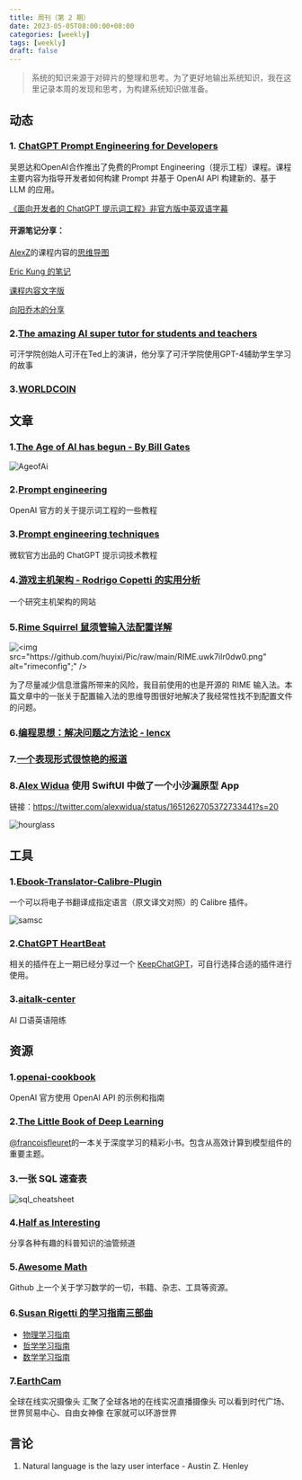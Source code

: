 ```yaml
---
title: 周刊（第 2 期）
date: 2023-05-05T08:00:00+08:00
categories: [weekly]
tags: [weekly]
draft: false
---
```

> 系统的知识来源于对碎片的整理和思考。为了更好地输出系统知识，我在这里记录本周的发现和思考，为构建系统知识做准备。
## 动态

### 1. [ChatGPT Prompt Engineering for Developers](https://www.deeplearning.ai/short-courses/chatgpt-prompt-engineering-for-developers/)

吴恩达和OpenAI合作推出了免费的Prompt Engineering（提示工程）课程。课程主要内容为指导开发者如何构建 Prompt 并基于 OpenAI API 构建新的、基于 LLM 的应用。

[《面向开发者的 ChatGPT 提示词工程》非官方版中英双语字幕](https://github.com/GitHubDaily/ChatGPT-Prompt-Engineering-for-Developers-in-Chinese)

#### 开源笔记分享：

[AlexZ](https://twitter.com/blackanger)的课程内容的[思维导图](https://twitter.com/blackanger/status/1651825435049865216?s=20)

[Eric Kung 的笔记](https://volnet.hashnode.dev/gpt-prompt-dev-deeplearningai)

[课程内容文字版](https://github.com/datawhalechina/prompt-engineering-for-developers/tree/main)

[向阳乔木的分享](https://twitter.com/vista8/status/1654508335436292096?s=20)

### 2.[The amazing AI super tutor for students and teachers](https://www.ted.com/talks/sal_khan_the_amazing_ai_super_tutor_for_students_and_teachers/c)

可汗学院创始人可汗在Ted上的演讲，他分享了可汗学院使用GPT-4辅助学生学习的故事

### 3.[WORLDCOIN](https://worldcoin.org/)

## 文章

### 1.[The Age of AI has begun - By Bill Gates](https://www.gatesnotes.com/The-Age-of-AI-Has-Begun)

![AgeofAi](https://github.com/huyixi/Pic/raw/main/AI_article-hero.5esivqienlo0.jpg)

### 2.[Prompt engineering](https://help.openai.com/en/collections/3675942-prompt-engineering)

OpenAI 官方的关于提示词工程的一些教程

### 3.[Prompt engineering techniques](https://learn.microsoft.com/en-us/azure/cognitive-services/openai/concepts/advanced-prompt-engineering?pivots=programming-language-chat-completions)

微软官方出品的 ChatGPT 提示词技术教程

### 4.[游戏主机架构 - Rodrigo Copetti 的实用分析](https://www.copetti.org/zh-hans/writings/consoles/)

一个研究主机架构的网站

### 5.[Rime Squirrel 鼠须管输入法配置详解](https://ssnhd.com/2022/01/06/rime/)

![<img src="https://github.com/huyixi/Pic/raw/main/RIME.uwk7ilr0dw0.png" alt="rimeconfig";" />](https://github.com/huyixi/Pic/raw/main/RIME.uwk7ilr0dw0.png)

为了尽量减少信息泄露所带来的风险，我目前使用的也是开源的 RIME 输入法。本篇文章中的一张关于配置输入法的思维导图很好地解决了我经常性找不到配置文件的问题。

### 6.[编程思想：解决问题之方法论 - lencx](https://mp.weixin.qq.com/s/hU8N3Pkj0_ypGDre-RX5EA)

### 7.[一个表现形式很惊艳的报道](https://www.twreporter.org/a/china-dredging-business-supply-chain)

### 8.[Alex Widua](https://twitter.com/alexwidua) 使用 SwiftUI 中做了一个小沙漏原型 App

链接：https://twitter.com/alexwidua/status/1651262705372733441?s=20

![hourglass](https://github.com/huyixi/Pic/raw/main/hourglass.4zqrx3ewk7k0.png)

## 工具

### 1.[Ebook-Translator-Calibre-Plugin](https://github.com/bookfere/Ebook-Translator-Calibre-Plugin/tree/master)

一个可以将电子书翻译成指定语言（原文译文对照）的 Calibre 插件。

![samsc](https://github.com/huyixi/Pic/raw/main/sample-sc.a50tc3811oc.png)

### 2.[ChatGPT HeartBeat](https://greasyfork.org/zh-CN/scripts/462967-chatgpt-heartbeat)

相关的插件在上一期已经分享过一个 [KeepChatGPT](https://greasyfork.org/zh-CN/scripts/462804-keepchatgpt)，可自行选择合适的插件进行使用。

### 3.[aitalk-center](https://learn.trancy.org/aitalk-center)

AI 口语英语陪练

## 资源

### 1.[openai-cookbook](https://github.com/openai/openai-cookbook)

OpenAI 官方使用 OpenAI API 的示例和指南

### 2.[The Little Book of Deep Learning](https://fleuret.org/public/lbdl.pdf)

[@francoisfleuret](https://twitter.com/francoisfleuret)的一本关于深度学习的精彩小书。包含从高效计算到模型组件的重要主题。

### 3.一张 SQL 速查表

![sql_cheatsheet](https://github.com/huyixi/Pic/raw/main/sql_cheatsheet.51855d1fwvc0.jpg)

### 4.[Half as Interesting](https://www.youtube.com/@halfasinteresting/videos)

分享各种有趣的科普知识的油管频道

### 5.[Awesome Math](https://github.com/rossant/awesome-math/tree/master)

Github 上一个关于学习数学的一切，书籍、杂志、工具等资源。

### 6.[Susan Rigetti 的学习指南三部曲](https://www.susanrigetti.com/)

- [物理学习指南](https://www.susanrigetti.com/physics)
- [哲学学习指南](https://www.susanrigetti.com/philosophy)
- [数学学习指南](https://www.susanrigetti.com/math)

### 7.[EarthCam](https://www.earthcam.com/)

全球在线实况摄像头  汇聚了全球各地的在线实况直播摄像头 可以看到时代广场、世界贸易中心、自由女神像 在家就可以环游世界



## 言论

1. Natural language is the lazy user interface - Austin Z. Henley
